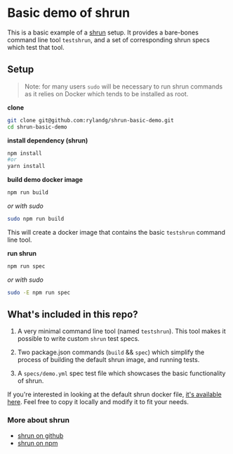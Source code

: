 # Basic demo of shrun

This is a basic example of a [shrun](https://www.npmjs.com/package/shrun) setup. It provides a bare-bones command line tool `testshrun`, and a set of corresponding shrun specs which test that tool.

## Setup

> Note: for many users `sudo` will be necessary to run shrun commands as it relies on Docker which tends to be installed as root.

**clone**

```bash
git clone git@github.com:rylandg/shrun-basic-demo.git
cd shrun-basic-demo
```

**install dependency (shrun)**

```bash
npm install
#or
yarn install
```

**build demo docker image**

```bash
npm run build
```

*or with sudo*

```bash
sudo npm run build
```

This will create a docker image that contains the basic `testshrun` command line tool.

**run shrun**

```bash
npm run spec
```

*or with sudo*

```bash
sudo -E npm run spec
```

## What's included in this repo?

1. A very minimal command line tool (named `testshrun`). This tool makes it possible to write custom `shrun` test specs.

2. Two package.json commands (`build` && `spec`) which simplify the process of building the default shrun image, and running tests.

3. A `specs/demo.yml` spec test file which showcases the basic functionality of shrun.

If you're interested in looking at the default shrun docker file, [it's available here](https://github.com/rylandg/shrun/blob/master/docker_files/Dockerfile). Feel free to copy it locally and modify it to fit your needs.

### More about shrun

* [shrun on github](https://github.com/rylandg/shrun)
* [shrun on npm](https://www.npmjs.com/package/shrun)
